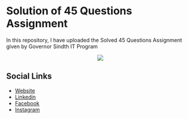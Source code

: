 
# Solution of 45 Questions Assignment 

In this repository, I have uploaded the Solved 45 Questions Assignment given by Governor Sindth IT Program

<p align="center">
  <a href="https://faizanscommunit.pythonanywhere.com/">
    <img src="https://skillicons.dev/icons?i=git,linkedin,html,ts,vscode" />
  </a>
</p>

## Social Links
 - [Website](https://faizanscommunit.pythonanywhere.com/)
 - [Linkedin](https://www.linkedin.com/in/mfaizan286/)
 - [Facebook](https://www.facebook.com/profile.php?id=61550534061105)
 - [Instagram](https://www.instagram.com/faizanscommunit/)

